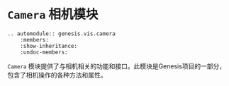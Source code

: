 # `Camera` 相机模块

```{eval-rst}  
.. automodule:: genesis.vis.camera
    :members:
    :show-inheritance:
    :undoc-members:
```

`Camera` 模块提供了与相机相关的功能和接口。此模块是Genesis项目的一部分，包含了相机操作的各种方法和属性。
